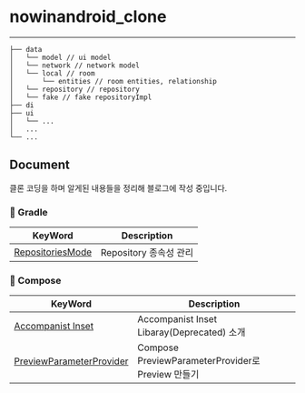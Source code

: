 # nowinandroid_clone

---

```
├── data
│   └── model // ui model
│   └── network // network model
│   └── local // room
│       └── entities // room entities, relationship
│   └── repository // repository
│   └── fake // fake repositoryImpl
├── di
├── ui
│   └── ...
│   ...
└── ...
```

## Document
클론 코딩을 하며 알게된 내용들을 정리해 블로그에 작성 중입니다.

### 🐘 Gradle
|KeyWord|Description|
|---|---|
|[RepositoriesMode](https://jaeryo2357.tistory.com/110)|Repository 종속성 관리|


### 🥝 Compose
|KeyWord|Description|
|---|---|
|[Accompanist Inset](https://jaeryo2357.tistory.com/111)|Accompanist Inset Libaray(Deprecated) 소개|
|[PreviewParameterProvider](https://jaeryo2357.tistory.com/112)| Compose PreviewParameterProvider로 Preview 만들기|
